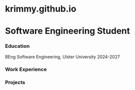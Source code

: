 # krimmy.github.io

# Software Engineering Student

### Education
BEng Software Engineering, Ulster University
2024-2027

### Work Experience


### Projects

